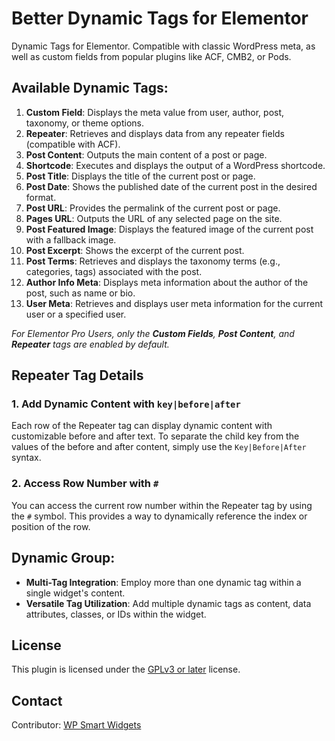 # Better Dynamic Tags for Elementor

Dynamic Tags for Elementor. Compatible with classic WordPress meta, as well as custom fields from popular plugins like ACF, CMB2, or Pods.

## Available Dynamic Tags:
1.  **Custom Field**: Displays the meta value from user, author, post, taxonomy, or theme options.
2.  **Repeater**: Retrieves and displays data from any repeater fields (compatible with ACF).
3.  **Post Content**: Outputs the main content of a post or page.
4.  **Shortcode**: Executes and displays the output of a WordPress shortcode.
5.  **Post Title**: Displays the title of the current post or page.
6.  **Post Date**: Shows the published date of the current post in the desired format.
7.  **Post URL**: Provides the permalink of the current post or page.
8.  **Pages URL**: Outputs the URL of any selected page on the site.
9.  **Post Featured Image**: Displays the featured image of the current post with a fallback image.
10. **Post Excerpt**: Shows the excerpt of the current post.
11. **Post Terms**: Retrieves and displays the taxonomy terms (e.g., categories, tags) associated with the post.
12. **Author Info Meta**: Displays meta information about the author of the post, such as name or bio.
13. **User Meta**: Retrieves and displays user meta information for the current user or a specified user.

*For Elementor Pro Users, only the **Custom Fields**, **Post Content**, and **Repeater** tags are enabled by default.*

## Repeater Tag Details

### 1. **Add Dynamic Content with `key|before|after`**
Each row of the Repeater tag can display dynamic content with customizable before and after text. To separate the child key from the values of the before and after content, simply use the `Key|Before|After` syntax.

### 2. **Access Row Number with `#`**
You can access the current row number within the Repeater tag by using the `#` symbol. This provides a way to dynamically reference the index or position of the row.

## Dynamic Group:
- **Multi-Tag Integration**: Employ more than one dynamic tag within a single widget's content.
- **Versatile Tag Utilization**: Add multiple dynamic tags as content, data attributes, classes, or IDs within the widget.

## License
This plugin is licensed under the [GPLv3 or later](https://www.gnu.org/licenses/gpl-3.0.html) license.

## Contact
Contributor: [WP Smart Widgets](https://wpsmartwidgets.com)  